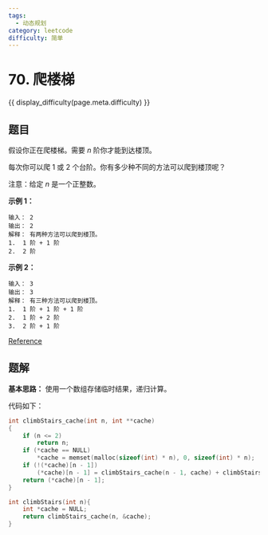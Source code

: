 ```yaml
---
tags:
  - 动态规划
category: leetcode
difficulty: 简单
---
```


# 70. 爬楼梯

{{ display_difficulty(page.meta.difficulty) }}

## 题目

假设你正在爬楼梯。需要 *n* 阶你才能到达楼顶。

每次你可以爬 1 或 2 个台阶。你有多少种不同的方法可以爬到楼顶呢？

注意：给定 *n* 是一个正整数。

**示例 1：**

```
输入： 2
输出： 2
解释： 有两种方法可以爬到楼顶。
1.  1 阶 + 1 阶
2.  2 阶
```

**示例 2：**

```
输入： 3
输出： 3
解释： 有三种方法可以爬到楼顶。
1.  1 阶 + 1 阶 + 1 阶
2.  1 阶 + 2 阶
3.  2 阶 + 1 阶
```

[Reference](https://leetcode-cn.com/problems/climbing-stairs)

## 题解

**基本思路：** 使用一个数组存储临时结果，递归计算。

代码如下：

```c
int climbStairs_cache(int n, int **cache)
{
    if (n <= 2)
        return n;
    if (*cache == NULL)
        *cache = memset(malloc(sizeof(int) * n), 0, sizeof(int) * n);
    if (!(*cache)[n - 1])
        (*cache)[n - 1] = climbStairs_cache(n - 1, cache) + climbStairs_cache(n - 2, cache);
    return (*cache)[n - 1];
}

int climbStairs(int n){
    int *cache = NULL;
    return climbStairs_cache(n, &cache);
}
```